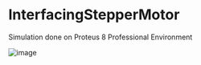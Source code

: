 # InterfacingStepperMotor
Simulation done on Proteus 8 Professional Environment

![image](https://user-images.githubusercontent.com/41485907/170420671-a6ce3b22-81dc-442a-86cf-e7f47ab3ee30.png)
